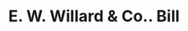 ---
doi: 10.7916/D8TH9ZPM
date_other: '1880'
date_other_textual: 1880-1889
form: printed ephemera
genre:
- Invoices
name:
- E. W. Willard & Co.
object_in_context_url: https://biggert.cul.columbia.edu/items/view/ave_biggert_00767
subject_hierarchical_geographic:
- Concord, New Hampshire, United States
subject_name:
- E. W. Willard & Co.
title: E. W. Willard & Co.. Bill
sort_title: E. W. Willard & Co.. Bill
call_number: ave_biggert_00767
coordinates:
- 43.20666666666667,-71.53805555555556
pid: ave_biggert_00767
identifiers: ave_biggert_00767
permalink: /biggert/ave_biggert_00767/
layout: iiif-image-page
---
